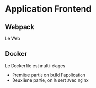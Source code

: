 # Application Frontend 

## Webpack 

Le Web

## Docker 

Le Dockerfile est multi-étages
- Première partie on build l'application
- Deuxième partie, on la sert avec nginx
